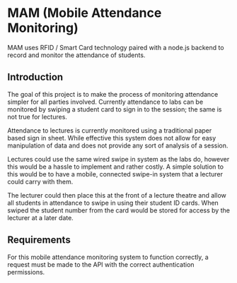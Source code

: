 # MAM (Mobile Attendance Monitoring)

MAM uses RFID / Smart Card technology paired with a node.js backend to record and monitor the attendance of students.

## Introduction

The goal of this project is to make the process of monitoring attendance simpler
for all parties involved. Currently attendance to labs can be monitored by
swiping a student card to sign in to the session; the same is not true for
lectures.

Attendance to lectures is currently monitored using a traditional
paper based sign in sheet. While effective this system does not allow for easy
manipulation of data and does not provide any sort of analysis of a session.

Lectures could use the same wired swipe in system as the labs do, however this
would be a hassle to implement and rather costly. A simple solution to this
would be to have a mobile, connected swipe-in system that a lecturer could carry
with them.

The lecturer could then place this at the front of a lecture theatre
and allow all students in attendance to swipe in using their student ID cards.
When swiped the student number from the card would be stored for access by the
lecturer at a later date.

## Requirements

For this mobile attendance monitoring system to function correctly, a request
must be made to the API with the correct authentication permissions.
